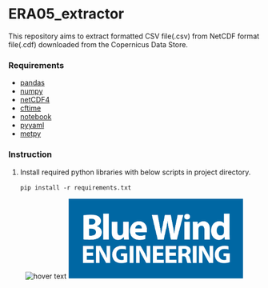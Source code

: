 # ERA05_extractor
This repository aims to extract formatted CSV file(.csv) from NetCDF format file(.cdf) downloaded from the Copernicus Data Store.



### Requirements
- [pandas](https://pandas.pydata.org/docs/getting_started/install.html)
- [numpy](https://numpy.org/install/)
- [netCDF4](https://github.com/Unidata/netcdf4-python)
- [cftime](https://unidata.github.io/cftime/installing.html)
- [notebook](https://jupyter.org/install)
- [pyyaml](https://pypi.org/project/PyYAML/)
- [metpy](https://unidata.github.io/MetPy/latest/userguide/installguide.html)


### Instruction 
1. Install required python libraries with below scripts in project directory.
   ```
   pip install -r requirements.txt
   ```

<p align="center">
  <img src="./src/blue_wind_engineering_logo.pnge" width="350" title="hover text">
  <img src="./src/blue_wind_engineering_logo.png" width="350" alt="accessibility text">
</p>
